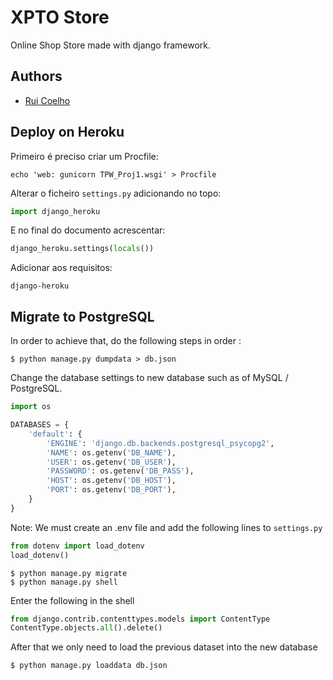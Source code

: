 # XPTO Store

Online Shop Store made with django framework.

## Authors
* [Rui Coelho](https://github.com/user-cube/)

## Deploy on Heroku
Primeiro é preciso criar um Procfile:
```shell
echo 'web: gunicorn TPW_Proj1.wsgi' > Procfile
```
Alterar o ficheiro `settings.py` adicionando no topo:
```python
import django_heroku
```
E no final do documento acrescentar:
```python
django_heroku.settings(locals())
```
Adicionar aos requisitos:
```
django-heroku
```
## Migrate to PostgreSQL
In order to achieve that, do the following steps in order :
```shell script
$ python manage.py dumpdata > db.json
```
Change the database settings to new database such as of MySQL / PostgreSQL.
```python
import os

DATABASES = {
    'default': {
        'ENGINE': 'django.db.backends.postgresql_psycopg2',
        'NAME': os.getenv('DB_NAME'),
        'USER': os.getenv('DB_USER'),
        'PASSWORD': os.getenv('DB_PASS'),
        'HOST': os.getenv('DB_HOST'),
        'PORT': os.getenv('DB_PORT'),
    }
}
```
Note: We must create an .env file and add the following lines to `settings.py`
```python
from dotenv import load_dotenv
load_dotenv()
```
```shell script
$ python manage.py migrate
$ python manage.py shell
```
Enter the following in the shell
```python
from django.contrib.contenttypes.models import ContentType
ContentType.objects.all().delete()
```
After that we only need to load the previous dataset into the new database
```shell script
$ python manage.py loaddata db.json
```
